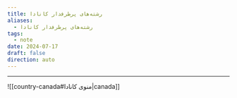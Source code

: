 ```yaml
---
title: رشته‌های پرطرفدار کانادا
aliases:
  - رشته‌های پرطرفدار کانادا
tags:
  - note
date: 2024-07-17
draft: false
direction: auto
---
```






---

![[country-canada#منوی کانادا|canada]]

